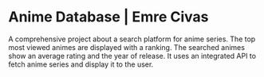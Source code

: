 # Anime Database | Emre Civas
A comprehensive project about a search platform for anime series. The top most viewed animes are displayed with a ranking. The searched animes show an average rating and the year of release. It uses an integrated API to fetch anime series and display it to the user.
